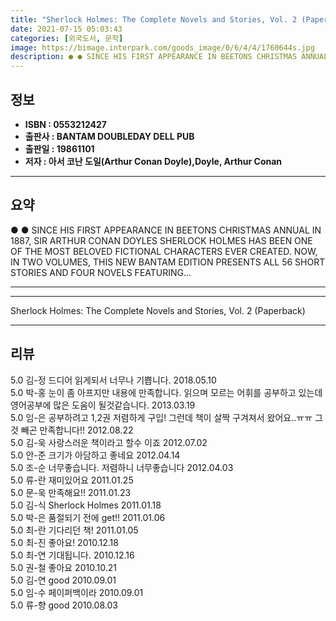 ```yaml
---
title: "Sherlock Holmes: The Complete Novels and Stories, Vol. 2 (Paperback)"
date: 2021-07-15 05:03:43
categories: [외국도서, 문학]
image: https://bimage.interpark.com/goods_image/0/6/4/4/1760644s.jpg
description: ● ● SINCE HIS FIRST APPEARANCE IN BEETONS CHRISTMAS ANNUAL IN 1887, SIR ARTHUR CONAN DOYLES SHERLOCK HOLMES HAS BEEN ONE OF THE MOST BELOVED FICTIONAL CHARACT
---
```


## **정보**

- **ISBN : 0553212427**
- **출판사 : BANTAM DOUBLEDAY DELL PUB**
- **출판일 : 19861101**
- **저자 : 아서 코난 도일(Arthur Conan Doyle),Doyle, Arthur Conan**

------



## **요약**

●  ●  SINCE HIS FIRST APPEARANCE IN BEETONS CHRISTMAS ANNUAL IN 1887, SIR ARTHUR CONAN DOYLES SHERLOCK HOLMES HAS BEEN ONE OF THE MOST BELOVED FICTIONAL CHARACTERS EVER CREATED. NOW, IN TWO VOLUMES, THIS NEW BANTAM EDITION PRESENTS ALL 56 SHORT STORIES AND FOUR NOVELS FEATURING... 

------



------


Sherlock Holmes: The Complete Novels and Stories, Vol. 2 (Paperback) 

------


## **리뷰** 

5.0 김-정 드디어 읽게되서 너무나 기쁩니다. 2018.05.10 <br/>5.0 박-홍 눈이 좀 아프지만 내용에  만족합니다. 읽으며 모르는 어휘를 공부하고 있는데 영어공부에 많은 도움이 될것같습니다. 2013.03.19 <br/>5.0 임-은 공부하려고 1,2권 저렴하게 구입! 그런데 책이 살짝 구겨져서 왔어요..ㅠㅠ 그것 빼곤 만족합니다!! 2012.08.22 <br/>5.0 김-욱 사랑스러운 책이라고 할수 이죠 2012.07.02 <br/>5.0 안-준 크기가 아담하고 좋네요 2012.04.14 <br/>5.0 조-순 너무좋습니다. 저렴하니 너무좋습니다 2012.04.03 <br/>5.0 류-란 재미있어요 2011.01.25 <br/>5.0 문-욱 만족해요!! 2011.01.23 <br/>5.0 김-식 Sherlock Holmes 2011.01.18 <br/>5.0 박-은 품절되기 전에 get!! 2011.01.06 <br/>5.0 최-란 기다리던 책! 2011.01.05 <br/>5.0 최-진 좋아요! 2010.12.18 <br/>5.0 최-연 기대됩니다. 2010.12.16 <br/>5.0 권-철 좋아요 2010.10.21 <br/>5.0 김-연 good 2010.09.01 <br/>5.0 임-수 페이퍼백이라  2010.09.01 <br/>5.0 류-향 good 2010.08.03 <br/>
